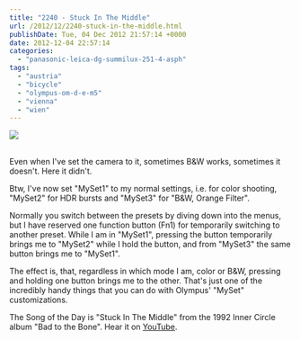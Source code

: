 ```yaml
---
title: "2240 - Stuck In The Middle"
url: /2012/12/2240-stuck-in-the-middle.html
publishDate: Tue, 04 Dec 2012 21:57:14 +0000
date: 2012-12-04 22:57:14
categories: 
  - "panasonic-leica-dg-summilux-251-4-asph"
tags: 
  - "austria"
  - "bicycle"
  - "olympus-om-d-e-m5"
  - "vienna"
  - "wien"
---
```

<div class="container">
<div class="center"><a target="_blank" href="https://d25zfm9zpd7gm5.cloudfront.net/1200x1200/2012/20121204_083835_lr.jpg"><img src="https://d25zfm9zpd7gm5.cloudfront.net/0600x0600/2012/20121204_083835_lr.jpg" /></a></div>
</div>
<br />

Even when I've set the camera to it, sometimes B&amp;W works, sometimes it doesn't. Here it didn't.

Btw, I've now set "MySet1" to my normal settings, i.e. for color shooting, "MySet2" for HDR bursts and "MySet3" for "B&amp;W, Orange Filter".

Normally you switch between the presets by diving down into the menus, but I have reserved one function button (Fn1) for temporarily switching to another preset. While I am in "MySet1", pressing the button temporarily brings me to "MySet2" while I hold the button, and from "MySet3" the same button brings me to "MySet1". 

 The effect is, that, regardless in which mode I am, color or B&amp;W, pressing and holding one button brings me to the other. That's just one of the incredibly handy things that you can do with Olympus' "MySet" customizations.

The Song of the Day is "Stuck In The Middle" from the 1992 Inner Circle album "Bad to the Bone". Hear it on <a href="http://www.youtube.com/watch?v=wV0LE1MIwys" target="_blank">YouTube</a>.
